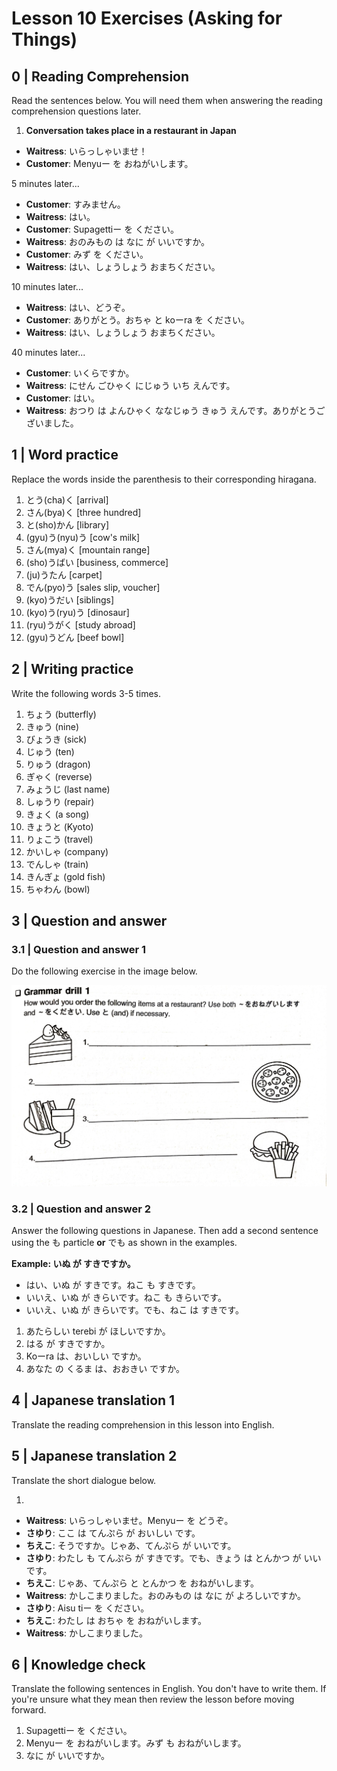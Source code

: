 # Lesson 10 Exercises (Asking for Things)

## 0 | Reading Comprehension

Read the sentences below. You will need them when answering the reading comprehension questions later.

1. **Conversation takes place in a restaurant in Japan**

- **Waitress**: いらっしゃいませ！
- **Customer**: Menyuー を おねがいします。

5 minutes later...

- **Customer**: すみません。
- **Waitress**: はい。
- **Customer**: Supagettiー を ください。
- **Waitress**: おのみもの は なに が いいですか。
- **Customer**: みず を ください。
- **Waitress**: はい、しょうしょう おまちください。

10 minutes later...

- **Waitress**: はい、どうぞ。
- **Customer**: ありがとう。おちゃ と koーra を ください。
- **Waitress**: はい、しょうしょう おまちください。

40 minutes later...

- **Customer**: いくらですか。
- **Waitress**: にせん ごひゃく にじゅう いち えんです。
- **Customer**: はい。
- **Waitress**: おつり は よんひゃく ななじゅう きゅう えんです。ありがとうございました。

## 1 | Word practice

Replace the words inside the parenthesis to their corresponding hiragana.

1. とう(cha)く [arrival]
2. さん(bya)く [three hundred]
3. と(sho)かん [library]
4. (gyu)う(nyu)う [cow's milk]
5. さん(mya)く [mountain range]
6. (sho)うばい [business, commerce]
7. (ju)うたん [carpet]
8. でん(pyo)う [sales slip, voucher]
9. (kyo)うだい [siblings]
10. (kyo)う(ryu)う [dinosaur]
11. (ryu)うがく [study abroad]
12. (gyu)うどん [beef bowl]

## 2 | Writing practice

Write the following words 3-5 times.

1. ちょう (butterfly)
2. きゅう (nine)
3. びょうき (sick)
4. じゅう (ten)
5. りゅう (dragon)
6. ぎゃく (reverse)
7. みょうじ (last name)
8. しゅうり (repair)
9. きょく (a song)
10. きょうと (Kyoto)
11. りょこう (travel)
12. かいしゃ (company)
13. でんしゃ (train)
14. きんぎょ (gold fish)
15. ちゃわん (bowl)

## 3 | Question and answer

### 3.1 | Question and answer 1

Do the following exercise in the image below.

![Asking for things exercise](images/l10.jpg)

### 3.2 | Question and answer 2

Answer the following questions in Japanese. Then add a second sentence using the も particle **or** でも as shown in the examples.

**Example: いぬ が すきですか。**

- はい、いぬ が すきです。ねこ も すきです。
- いいえ、いぬ が きらいです。ねこ も きらいです。
- いいえ、いぬ が きらいです。でも、ねこ は すきです。

1. あたらしい terebi が ほしいですか。
2. はる が すきですか。
3. Koーra は、おいしい ですか。
4. あなた の くるま は、おおきい ですか。

## 4 | Japanese translation 1

Translate the reading comprehension in this lesson into English.

## 5 | Japanese translation 2

Translate the short dialogue below.

1.

- **Waitress**: いらっしゃいませ。Menyuー を どうぞ。
- **さゆり**: ここ は てんぷら が おいしい です。
- **ちえこ**: そうですか。じゃあ、てんぷら が いいです。
- **さゆり**: わたし も てんぷら が すきです。でも、きょう は とんかつ が いいです。
- **ちえこ**: じゃあ、てんぷら と とんかつ を おねがいします。
- **Waitress**: かしこまりました。おのみもの は なに が よろしいですか。
- **さゆり**: Aisu tiー を ください。
- **ちえこ**: わたし は おちゃ を おねがいします。
- **Waitress**: かしこまりました。

## 6 | Knowledge check

Translate the following sentences in English. You don't have to write them. If you're unsure what they mean then review the lesson before moving forward.

1. Supagettiー を ください。
2. Menyuー を おねがいします。みず も おねがいします。
3. なに が いいですか。
